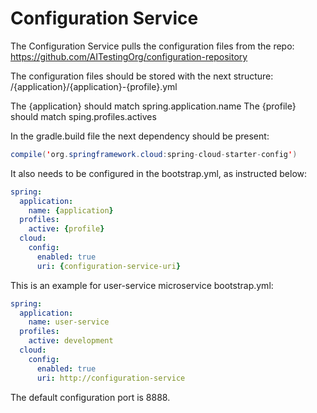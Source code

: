 # Configuration Service

The Configuration Service pulls the configuration files from the repo:
https://github.com/AITestingOrg/configuration-repository

The configuration files should be stored with the next structure:
/{application}/{application}-{profile}.yml

The {application} should match spring.application.name
The {profile} should match sping.profiles.actives

In the gradle.build file the next dependency should be present:

```java
compile('org.springframework.cloud:spring-cloud-starter-config')
```

It also needs to be configured in the bootstrap.yml, as instructed below:

```yml
spring:
  application:
    name: {application}
  profiles:
    active: {profile}
  cloud:
    config:
      enabled: true
      uri: {configuration-service-uri}
```

This is an example for user-service microservice bootstrap.yml:

```yml
spring:
  application:
    name: user-service
  profiles:
    active: development
  cloud:
    config:
      enabled: true
      uri: http://configuration-service
```

The default configuration port is 8888.
